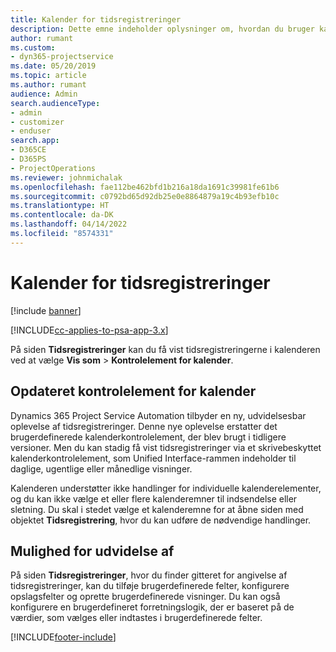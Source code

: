 ```yaml
---
title: Kalender for tidsregistreringer
description: Dette emne indeholder oplysninger om, hvordan du bruger kalenderen for tidsregistreringer.
author: rumant
ms.custom:
- dyn365-projectservice
ms.date: 05/20/2019
ms.topic: article
ms.author: rumant
audience: Admin
search.audienceType:
- admin
- customizer
- enduser
search.app:
- D365CE
- D365PS
- ProjectOperations
ms.reviewer: johnmichalak
ms.openlocfilehash: fae112be462bfd1b216a18da1691c39981fe61b6
ms.sourcegitcommit: c0792bd65d92db25e0e8864879a19c4b93efb10c
ms.translationtype: HT
ms.contentlocale: da-DK
ms.lasthandoff: 04/14/2022
ms.locfileid: "8574331"
---
```

# <a name="time-entry-calendar"></a>Kalender for tidsregistreringer

[!include [banner](../includes/psa-now-project-operations.md)]

[!INCLUDE[cc-applies-to-psa-app-3.x](../includes/cc-applies-to-psa-app-3x.md)]

På siden **Tidsregistreringer** kan du få vist tidsregistreringerne i kalenderen ved at vælge **Vis som** \> **Kontrolelement for kalender**.

## <a name="updated-calendar-control"></a>Opdateret kontrolelement for kalender

Dynamics 365 Project Service Automation tilbyder en ny, udvidelsesbar oplevelse af tidsregistreringer. Denne nye oplevelse erstatter det brugerdefinerede kalenderkontrolelement, der blev brugt i tidligere versioner. Men du kan stadig få vist tidsregistreringer via et skrivebeskyttet kalenderkontrolelement, som Unified Interface-rammen indeholder til daglige, ugentlige eller månedlige visninger.

Kalenderen understøtter ikke handlinger for individuelle kalenderelementer, og du kan ikke vælge et eller flere kalenderemner til indsendelse eller sletning. Du skal i stedet vælge et kalenderemne for at åbne siden med objektet **Tidsregistrering**, hvor du kan udføre de nødvendige handlinger.

## <a name="extensibility"></a>Mulighed for udvidelse af 

På siden **Tidsregistreringer**, hvor du finder gitteret for angivelse af tidsregistreringer, kan du tilføje brugerdefinerede felter, konfigurere opslagsfelter og oprette brugerdefinerede visninger. Du kan også konfigurere en brugerdefineret forretningslogik, der er baseret på de værdier, som vælges eller indtastes i brugerdefinerede felter.


[!INCLUDE[footer-include](../includes/footer-banner.md)]
